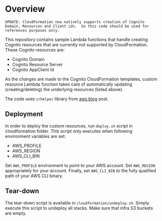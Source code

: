 # Overview

`UPDATE: CloudFormation now natively supports creation of Cognito Domain, Resources and Client ids.  So this code should be used for references purposes only.`

This repository contains sample Lambda functions that handle creating Cognito resources that are currently not supported by CloudFormation.  These Cognito resources are:

- Cognito Domain
- Cognito Resource Server
- Cognito AppClient Id

As the changes are made to the Cognito CloudFormation templates, custom resource Lambda function takes care of automatically updating (creating/deleting) the underlying resources (listed above).

The code uses `crhelper` library from [aws blog](https://aws.amazon.com/blogs/infrastructure-and-automation/aws-cloudformation-custom-resource-creation-with-python-aws-lambda-and-crhelper/) post.

## Deployment

In order to deploy the custom resources, run `deploy.sh` script in cloudformation folder.  This script only executes when following environment variables are set:

- AWS_PROFILE
- AWS_REGION
- AWS_CLI_BIN

Set `AWS_PROFILE` environment to point to your AWS account.  Set `AWS_REGION` appropriately for your account.  Finally, set `AWS_CLI_BIN` to the fully qualified path of your AWS CLI binary.

## Tear-down

The tear-down script is available in `cloudformation/undeploy.sh`.  Simply execute this script to undeploy all stacks.  Make sure that infra S3 buckets are empty.
